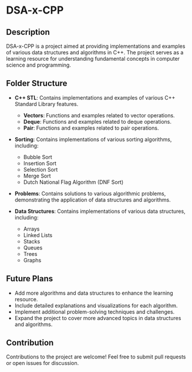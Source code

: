 # DSA-x-CPP

## Description
DSA-x-CPP is a project aimed at providing implementations and examples of various data structures and algorithms in C++. The project serves as a learning resource for understanding fundamental concepts in computer science and programming.

## Folder Structure

- **C++ STL**: Contains implementations and examples of various C++ Standard Library features.
  - **Vectors**: Functions and examples related to vector operations.
  - **Deque**: Functions and examples related to deque operations.
  - **Pair**: Functions and examples related to pair operations.

- **Sorting**: Contains implementations of various sorting algorithms, including:
  - Bubble Sort
  - Insertion Sort
  - Selection Sort
  - Merge Sort
  - Dutch National Flag Algorithm (DNF Sort)

- **Problems**: Contains solutions to various algorithmic problems, demonstrating the application of data structures and algorithms.

- **Data Structures**: Contains implementations of various data structures, including:
  - Arrays
  - Linked Lists
  - Stacks
  - Queues
  - Trees
  - Graphs

## Future Plans
- Add more algorithms and data structures to enhance the learning resource.
- Include detailed explanations and visualizations for each algorithm.
- Implement additional problem-solving techniques and challenges.
- Expand the project to cover more advanced topics in data structures and algorithms.

## Contribution
Contributions to the project are welcome! Feel free to submit pull requests or open issues for discussion.
